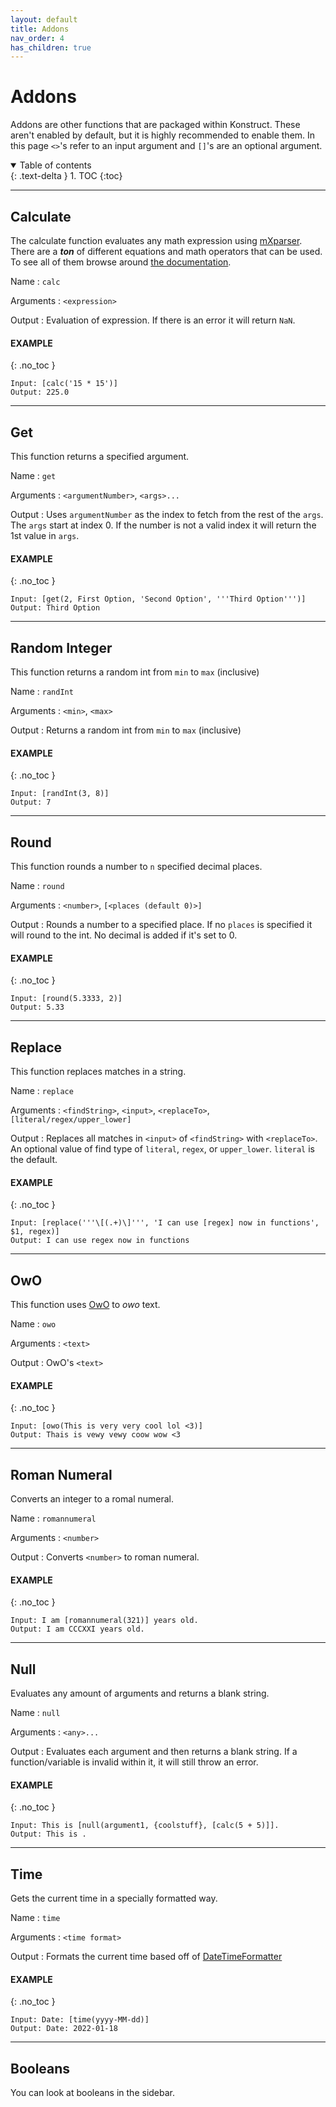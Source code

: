 ```yaml
---
layout: default
title: Addons
nav_order: 4
has_children: true
---
```


# Addons

Addons are other functions that are packaged within Konstruct. These aren't enabled by default, but it is highly recommended to enable them. In this page `<>`'s refer to an input argument and `[]`'s are an optional argument.

<details open markdown="block">
  <summary>
    Table of contents
  </summary>
  {: .text-delta }
1. TOC
{:toc}
</details>

---

## Calculate

The calculate function evaluates any math expression using [mXparser](http://mathparser.org). There are a ***ton*** of different equations and math operators that can be used. To see all of them browse around [the documentation](http://mathparser.org/mxparser-math-collection/). 

Name
: `calc`

Arguments
: `<expression>`

Output
: Evaluation of expression. If there is an error it will return `NaN`.

#### EXAMPLE
{: .no_toc }
```
Input: [calc('15 * 15')]
Output: 225.0
```

---

## Get

This function returns a specified argument.

Name
: `get`

Arguments
: `<argumentNumber>`, `<args>...`

Output
: Uses `argumentNumber` as the index to fetch from the rest of the `args`. The `args` start at index 0. If the number is not a valid index it will return the 1st value in `args`.

#### EXAMPLE
{: .no_toc }
```
Input: [get(2, First Option, 'Second Option', '''Third Option''')]
Output: Third Option
```

---

## Random Integer

This function returns a random int from `min` to `max` (inclusive)

Name
: `randInt`

Arguments
: `<min>`, `<max>`

Output
: Returns a random int from `min` to `max` (inclusive)

#### EXAMPLE
{: .no_toc }
```
Input: [randInt(3, 8)]
Output: 7
```

---

## Round

This function rounds a number to `n` specified decimal places.

Name
: `round`

Arguments
: `<number>`, `[<places (default 0)>]`

Output
: Rounds a number to a specified place. If no `places` is specified it will round to the int. No decimal is added if it's set to 0.

#### EXAMPLE
{: .no_toc }
```
Input: [round(5.3333, 2)]
Output: 5.33
```

---

## Replace

This function replaces matches in a string.

Name
: `replace`

Arguments
: `<findString>`, `<input>`, `<replaceTo>`, `[literal/regex/upper_lower]`

Output
: Replaces all matches in `<input>` of `<findString>` with `<replaceTo>`. An optional value of find type of `literal`, `regex`, or `upper_lower`. `literal` is the default.

#### EXAMPLE
{: .no_toc }
```
Input: [replace('''\[(.+)\]''', 'I can use [regex] now in functions', $1, regex)]
Output: I can use regex now in functions
```

---

## OwO

This function uses [OwO](https://github.com/MaowImpl/owo) to *owo* text.

Name
: `owo`

Arguments
: `<text>`

Output
: OwO's `<text>`

#### EXAMPLE
{: .no_toc }
```
Input: [owo(This is very very cool lol <3)]
Output: Thais is vewy vewy coow wow <3
```

---

## Roman Numeral

Converts an integer to a romal numeral.

Name
: `romannumeral`

Arguments
: `<number>`

Output
: Converts `<number>` to roman numeral.

#### EXAMPLE
{: .no_toc }
```
Input: I am [romannumeral(321)] years old.
Output: I am CCCXXI years old.
```

---

## Null

Evaluates any amount of arguments and returns a blank string.

Name
: `null`

Arguments
: `<any>...`

Output
: Evaluates each argument and then returns a blank string. If a function/variable is invalid within it, it will still throw an error.

#### EXAMPLE
{: .no_toc }
```
Input: This is [null(argument1, {coolstuff}, [calc(5 + 5)]].
Output: This is .
```

---

## Time

Gets the current time in a specially formatted way.

Name
: `time`

Arguments
: `<time format>`

Output
: Formats the current time based off of [DateTimeFormatter](https://docs.oracle.com/javase/8/docs/api/java/time/format/DateTimeFormatter.html)

#### EXAMPLE
{: .no_toc }
```
Input: Date: [time(yyyy-MM-dd)]
Output: Date: 2022-01-18
```

---

## Booleans

You can look at booleans in the sidebar.